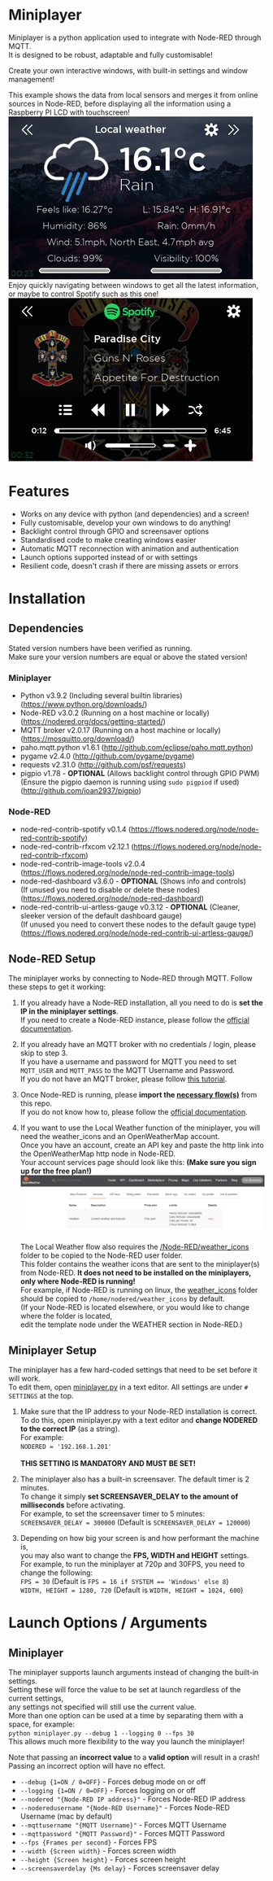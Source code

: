 # Miniplayer
Miniplayer is a python application used to integrate with Node-RED through MQTT.\
It is designed to be robust, adaptable and fully customisable!

Create your own interactive windows, with built-in settings and window management!

This example shows the data from local sensors and merges it from online sources in Node-RED,
before displaying all the information using a Raspberry PI LCD with touchscreen!\
![Miniplayer local weather window screenshot](/docs/images/local_weather.png)\
Enjoy quickly navigating between windows to get all the latest information,\
or maybe to control Spotify such as this one!
![Miniplayer spotify window screenshot](/docs/images/spotify.png)

# Features
+ Works on any device with python (and dependencies) and a screen!
+ Fully customisable, develop your own windows to do anything!
+ Backlight control through GPIO and screensaver options
+ Standardised code to make creating windows easier
+ Automatic MQTT reconnection with animation and authentication
+ Launch options supported instead of or with settings
+ Resilient code, doesn't crash if there are missing assets or errors


# Installation
## Dependencies
Stated version numbers have been verified as running.\
Make sure your version numbers are equal or above the stated version!
### Miniplayer
+ Python v3.9.2 (Including several builtin libraries) (https://www.python.org/downloads/)
+ Node-RED v3.0.2 (Running on a host machine or locally) (https://nodered.org/docs/getting-started/)
+ MQTT broker v2.0.17 (Running on a host machine or locally) (https://mosquitto.org/download/)
+ paho.mqtt.python v1.6.1 (http://github.com/eclipse/paho.mqtt.python)
+ pygame v2.4.0 (http://github.com/pygame/pygame)
+ requests v2.31.0 (http://github.com/psf/requests)
+ pigpio v1.78 - **OPTIONAL** (Allows backlight control through GPIO PWM)\
(Ensure the pigpio daemon is running using `sudo pigpiod` if used) (http://github.com/joan2937/pigpio)

### Node-RED
+ node-red-contrib-spotify v0.1.4 (https://flows.nodered.org/node/node-red-contrib-spotify)
+ node-red-contrib-rfxcom v2.12.1 (https://flows.nodered.org/node/node-red-contrib-rfxcom)
+ node-red-contrib-image-tools v2.0.4 (https://flows.nodered.org/node/node-red-contrib-image-tools)
+ node-red-dashboard v3.6.0 - **OPTIONAL** (Shows info and controls)\
(If unused you need to disable or delete these nodes) (https://flows.nodered.org/node/node-red-dashboard)
+ node-red-contrib-ui-artless-gauge v0.3.12 - **OPTIONAL** (Cleaner, sleeker version of the default dashboard gauge)\
(If unused you need to convert these nodes to the default gauge type)
(https://flows.nodered.org/node/node-red-contrib-ui-artless-gauge/)
## Node-RED Setup
The miniplayer works by connecting to Node-RED through MQTT. Follow these steps to get it working:

1. If you already have a Node-RED installation, all you need to do is **set the IP in the miniplayer settings**.\
If you need to create a Node-RED instance, please follow the 
[official documentation](https://nodered.org/docs/getting-started/).


2. If you already have an MQTT broker with no credentials / login, please skip to step 3.\
If you have a username and password for MQTT you need to set `MQTT_USER` and `MQTT_PASS`
to the MQTT Username and Password.\
If you do not have an MQTT broker, please follow
[this tutorial](https://microcontrollerslab.com/install-mosquitto-mqtt-broker-windows-linux/).


2. Once Node-RED is running, please **import the [necessary flow(s)](flows.json)** from this repo.\
If you do not know how to, please follow the 
[official documentation](https://nodered.org/docs/user-guide/editor/workspace/import-export).


3. If you want to use the Local Weather function of the miniplayer,
you will need the weather_icons and an OpenWeatherMap account.\
Once you have an account, create an API key and paste the http link into the OpenWeatherMap http node in Node-RED.\
Your account services page should look like this: **(Make sure you sign up for the free plan!)**\
![Screenshot example of OpenWeatherMap services page](/docs/images/OpenWeatherMap.png)\
\
The Local Weather flow also requires the [/Node-RED/weather_icons](/Node-RED/)
folder to be copied to the Node-RED user folder.\
This folder contains the weather icons that are sent to the miniplayer(s) from Node-RED.
**It does not need to be installed on the miniplayers, only where Node-RED is running!**\
For example, if Node-RED is running on linux, the [weather_icons](/Node-RED/weather_icons) folder should be copied to
`/home/nodered/weather_icons` by default.\
(If your Node-RED is located elsewhere, or you would like to change where the folder is located,\
edit the template node under the WEATHER section in Node-RED.)

## Miniplayer Setup
The miniplayer has a few hard-coded settings that need to be set before it will work.\
To edit them, open [miniplayer.py](miniplayer.py) in a text editor. All settings are under `# SETTINGS` at the top. 

1. Make sure that the IP address to your Node-RED installation is correct.\
To do this, open miniplayer.py with a text editor and **change NODERED to the correct IP** (as a string).\
For example:\
`NODERED = '192.168.1.201'`\
\
**THIS SETTING IS MANDATORY AND MUST BE SET!**


2. The miniplayer also has a built-in screensaver. The default timer is 2 minutes.\
To change it simply **set SCREENSAVER_DELAY to the amount of milliseconds** before activating.\
For example, to set the screensaver timer to 5 minutes:\
`SCREENSAVER_DELAY = 300000` (Default is `SCREENSAVER_DELAY = 120000`)


3. Depending on how big your screen is and how performant the machine is,\
you may also want to change the **FPS, WIDTH and HEIGHT** settings.\
For example, to run the miniplayer at 720p and 30FPS, you need to change the following:\
`FPS = 30` (Default is `FPS = 16 if SYSTEM == 'Windows' else 8`)\
`WIDTH, HEIGHT = 1280, 720` (Default is `WIDTH, HEIGHT = 1024, 600`)

# Launch Options / Arguments
## Miniplayer
The miniplayer supports launch arguments instead of changing the built-in settings.\
Setting these will force the value to be set at launch regardless of the current settings,\
any settings not specified will still use the current value.\
More than one option can be used at a time by separating them with a space, for example:\
`python miniplayer.py --debug 1 --logging 0 --fps 30`\
This allows much more flexibility to the way you launch the miniplayer!

Note that passing an **incorrect value** to a **valid option** will result in a crash!\
Passing an incorrect option will have no effect.

+ `--debug {1=ON / 0=OFF}` - Forces debug mode on or off
+ `--logging {1=ON / 0=OFF}` - Forces logging on or off
+ `--nodered "{Node-RED IP address}"` - Forces Node-RED IP address
+ `--noderedusername "{Node-RED Username}"` - Forces Node-RED Username (mac by default)
+ `--mqttusername "{MQTT Username}"` - Forces MQTT Username
+ `--mqttpassword "{MQTT Password}"` - Forces MQTT Password
+ `--fps {Frames per second}` - Forces FPS
+ `--width {Screen width}` - Forces screen width
+ `--height {Screen height}` - Forces screen height
+ `--screensaverdelay {Ms delay}` - Forces screensaver delay
